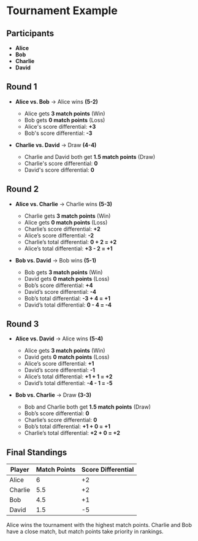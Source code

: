 # Tournament Example

## Participants
- **Alice**
- **Bob**
- **Charlie**
- **David**

## Round 1
- **Alice vs. Bob** → Alice wins **(5-2)**
  - Alice gets **3 match points** (Win)
  - Bob gets **0 match points** (Loss)
  - Alice's score differential: **+3**
  - Bob's score differential: **-3**

- **Charlie vs. David** → Draw **(4-4)**
  - Charlie and David both get **1.5 match points** (Draw)
  - Charlie's score differential: **0**
  - David's score differential: **0**

## Round 2
- **Alice vs. Charlie** → Charlie wins **(5-3)**
  - Charlie gets **3 match points** (Win)
  - Alice gets **0 match points** (Loss)
  - Charlie’s score differential: **+2**
  - Alice’s score differential: **-2**
  - Charlie’s total differential: **0 + 2 = +2**
  - Alice’s total differential: **+3 - 2 = +1**

- **Bob vs. David** → Bob wins **(5-1)**
  - Bob gets **3 match points** (Win)
  - David gets **0 match points** (Loss)
  - Bob’s score differential: **+4**
  - David’s score differential: **-4**
  - Bob’s total differential: **-3 + 4 = +1**
  - David’s total differential: **0 - 4 = -4**

## Round 3
- **Alice vs. David** → Alice wins **(5-4)**
  - Alice gets **3 match points** (Win)
  - David gets **0 match points** (Loss)
  - Alice’s score differential: **+1**
  - David’s score differential: **-1**
  - Alice’s total differential: **+1 + 1 = +2**
  - David’s total differential: **-4 - 1 = -5**

- **Bob vs. Charlie** → Draw **(3-3)**
  - Bob and Charlie both get **1.5 match points** (Draw)
  - Bob’s score differential: **0**
  - Charlie’s score differential: **0**
  - Bob’s total differential: **+1 + 0 = +1**
  - Charlie’s total differential: **+2 + 0 = +2**

## Final Standings

| Player  | Match Points | Score Differential |
|---------|-------------|-------------------|
| Alice   | 6          | +2                |
| Charlie | 5.5        | +2                |
| Bob     | 4.5        | +1                |
| David   | 1.5        | -5                |

Alice wins the tournament with the highest match points. Charlie and Bob have a close match, but match points take priority in rankings.
